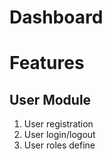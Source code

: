 # Dashboard

# Features

## User Module
1. User registration
2. User login/logout
3. User roles define
